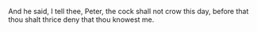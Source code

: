And he said, I tell thee, Peter, the cock shall not crow this day, before that thou shalt thrice deny that thou knowest me.
